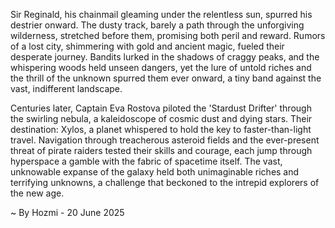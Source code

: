 
Sir Reginald, his chainmail gleaming under the relentless sun, spurred his destrier onward.  The dusty track, barely a path through the unforgiving wilderness, stretched before them, promising both peril and reward.  Rumors of a lost city, shimmering with gold and ancient magic, fueled their desperate journey.  Bandits lurked in the shadows of craggy peaks, and the whispering woods held unseen dangers, yet the lure of untold riches and the thrill of the unknown spurred them ever onward, a tiny band against the vast, indifferent landscape.

Centuries later, Captain Eva Rostova piloted the 'Stardust Drifter' through the swirling nebula, a kaleidoscope of cosmic dust and dying stars.  Their destination: Xylos, a planet whispered to hold the key to faster-than-light travel.  Navigation through treacherous asteroid fields and the ever-present threat of pirate raiders tested their skills and courage, each jump through hyperspace a gamble with the fabric of spacetime itself. The vast, unknowable expanse of the galaxy held both unimaginable riches and terrifying unknowns, a challenge that beckoned to the intrepid explorers of the new age.

~ By Hozmi - 20 June 2025
